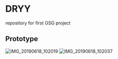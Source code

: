 # DRYY
repository for first GSG project 

## Prototype
![IMG_20190618_102019](https://user-images.githubusercontent.com/27896127/59661363-5acbf400-91b3-11e9-9726-26a9cbaa0ecf.jpg)
![IMG_20190618_102037](https://user-images.githubusercontent.com/27896127/59661345-50a9f580-91b3-11e9-9804-e087b7f29a0d.jpg)
